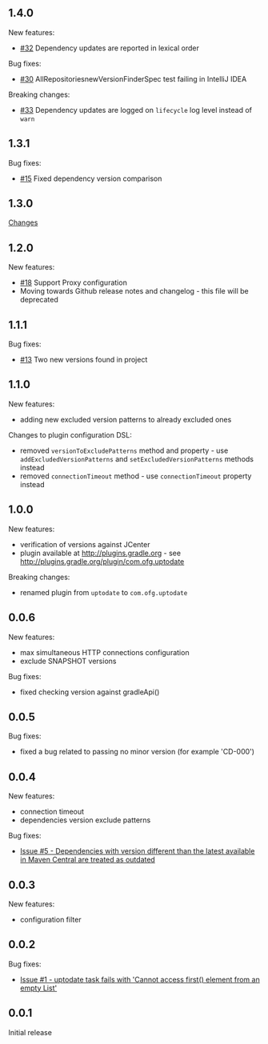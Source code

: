 1.4.0
-----
New features:
* [#32](https://github.com/4finance/uptodate-gradle-plugin/pull/32) Dependency updates are reported in lexical order

Bug fixes:
* [#30](https://github.com/4finance/uptodate-gradle-plugin/issues/30) AllRepositoriesnewVersionFinderSpec test failing in IntelliJ IDEA

Breaking changes:
* [#33](https://github.com/4finance/uptodate-gradle-plugin/pull/33) Dependency updates are logged on `lifecycle` log level instead of `warn`

1.3.1
-----
Bug fixes:
* [#15](https://github.com/4finance/uptodate-gradle-plugin/issues/25) Fixed dependency version comparison

1.3.0
-----
[Changes](https://github.com/4finance/uptodate-gradle-plugin/issues?q=is%3Aissue+is%3Aclosed+milestone%3A1.3.0)

1.2.0
-----
New features:
* [#18](https://github.com/4finance/uptodate-gradle-plugin/issues/18) Support Proxy configuration
* Moving towards Github release notes and changelog - this file will be deprecated

1.1.1
-----
Bug fixes:
* [#13](https://github.com/4finance/uptodate-gradle-plugin/issues/13) Two new versions found in project

1.1.0
-----
New features:
* adding new excluded version patterns to already excluded ones

Changes to plugin configuration DSL:
* removed `versionToExcludePatterns` method and property - use `addExcludedVersionPatterns` and `setExcludedVersionPatterns` methods instead
* removed `connectionTimeout` method - use `connectionTimeout` property instead

1.0.0
-----
New features:
* verification of versions against JCenter
* plugin available at http://plugins.gradle.org - see http://plugins.gradle.org/plugin/com.ofg.uptodate

Breaking changes:
* renamed plugin from `uptodate` to `com.ofg.uptodate`

0.0.6
-----
New features:
* max simultaneous HTTP connections configuration
* exclude SNAPSHOT versions

Bug fixes:
* fixed checking version against gradleApi()

0.0.5
-----
Bug fixes:
* fixed a bug related to passing no minor version (for example 'CD-000')

0.0.4
-----
New features:
* connection timeout
* dependencies version exclude patterns

Bug fixes:
* [Issue #5 - Dependencies with version different than the latest available in Maven Central are treated as outdated](https://github.com/4finance/uptodate-gradle-plugin/issues/5)

0.0.3
-----
New features:
* configuration filter

0.0.2
-----
Bug fixes:
* [Issue #1 - uptodate task fails with 'Cannot access first() element from an empty List'](https://github.com/4finance/uptodate-gradle-plugin/issues/1)

0.0.1
-----
Initial release
